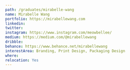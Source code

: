 ```yaml
---
path: /graduates/mirabelle-wang
name: Mirabelle Wang
portfolio: https://mirabellewang.com
linkedin:
twitter:
instagram: https://www.instagram.com/meowbellee/
medium: https://medium.com/@mirabellewang
dribble:
behance: https://www.behance.net/mirabellewang
interestArea: Branding, Print Design, Packaging Design
where: 
relocation: Yes
---
```

